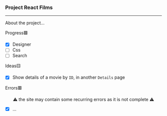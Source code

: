 ### Project React Films

---

About the project...

Progress🟩

- [x] Designer
- [ ] Css
- [ ] Search

Ideas🟨

- [x] Show details of a movie by `ID`, in another `Details` page

Errors🟥

<p align="center">⚠ the site may contain some recurring errors as it is not complete ⚠</p>

- [x] ...
